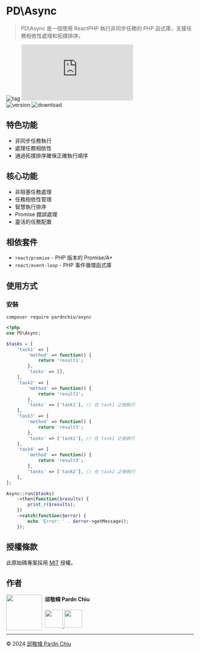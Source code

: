 # PD\Async

> PD\Async 是一個使用 ReactPHP 執行非同步任務的 PHP 函式庫，支援任務相依性處理和拓撲排序。

![tag](https://img.shields.io/badge/tag-PHP%20Library-bb4444)
![size](https://img.shields.io/github/size/pardnchiu/PHP-Async/src/Async.php)<br>
![version](https://img.shields.io/packagist/v/pardnchiu/async)
![download](https://img.shields.io/packagist/dm/pardnchiu/async)

## 特色功能

- 非同步任務執行
- 處理任務相依性
- 通過拓撲排序確保正確執行順序

## 核心功能

- 非阻塞任務處理
- 任務相依性管理
- 智慧執行排序
- Promise 錯誤處理
- 靈活的任務配置

## 相依套件

- `react/promise` - PHP 版本的 Promise/A+
- `react/event-loop` - PHP 事件循環函式庫

## 使用方式

### 安裝

```shell
composer require pardnchiu/async
```

```php
<?php
use PD\Async;

$tasks = [
    'task1' => [
        'method' => function() {
            return 'result1';
        },
        'tasks' => [],
    ],
    'task2' => [
        'method' => function() {
            return 'result2';
        },
        'tasks' => ['task1'], // 在 task1 之後執行
    ],
    'task3' => [
        'method' => function() {
            return 'result3';
        },
        'tasks' => ['task1'], // 在 task1 之後執行
    ],
    'task4' => [
        'method' => function() {
            return 'result3';
        },
        'tasks' => ['task2'], // 在 task2 之後執行
    ],
];

Async::run($tasks)
    ->then(function($results) {
        print_r($results);
    })
    ->catch(function($error) {
        echo 'Error: ' . $error->getMessage();
    });
```

## 授權條款

此原始碼專案採用 [MIT](https://github.com/pardnchiu/PHP-Async/blob/main/LICENSE) 授權。

## 作者

<img src="https://avatars.githubusercontent.com/u/25631760" align="left" width="96" height="96" style="margin-right: 0.5rem;">

#### 邱敬幃 Pardn Chiu

<a href="mailto:dev@pardn.io" target="_blank">
 <img src="https://pardn.io/image/email.svg" width="48" height="48">
</a>
<a href="https://linkedin.com/in/pardnchiu" target="_blank">
 <img src="https://pardn.io/image/linkedin.svg" width="48" height="48">
</a>

---

©️ 2024 [邱敬幃 Pardn Chiu](https://pardn.io)